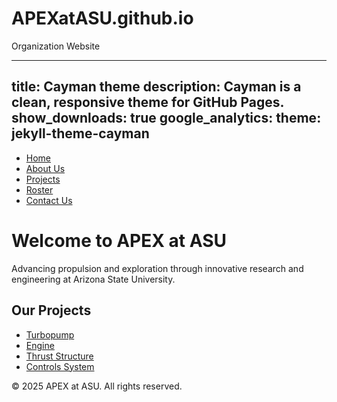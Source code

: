 # APEXatASU.github.io
Organization Website

---
title: Cayman theme
description: Cayman is a clean, responsive theme for GitHub Pages.
show_downloads: true
google_analytics:
theme: jekyll-theme-cayman
---

<nav>
  <ul>
    <li><a href="index.html">Home</a></li>
    <li><a href="about.html">About Us</a></li>
    <li><a href="projects.html">Projects</a></li>
    <li><a href="roster.html">Roster</a></li>
    <li><a href="contact.html">Contact Us</a></li>
  </ul>
</nav>

<h1>Welcome to APEX at ASU</h1>
<p>Advancing propulsion and exploration through innovative research and engineering at Arizona State University.</p>

<h2>Our Projects</h2>
<ul>
  <li><a href="turbopump.html">Turbopump</a></li>
  <li><a href="engine.html">Engine</a></li>
  <li><a href="thrust_structure.html">Thrust Structure</a></li>
  <li><a href="controls_system.html">Controls System</a></li>
</ul>

<footer>
  <p>&copy; 2025 APEX at ASU. All rights reserved.</p>
</footer>

